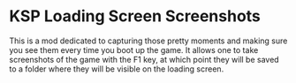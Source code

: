 # KSP Loading Screen Screenshots
This is a mod dedicated to capturing those pretty moments and making sure you see them every time you boot up the game. It allows one to take screenshots of the game with the F1 key, at which point they will be saved to a folder where they will be visible on the loading screen.
